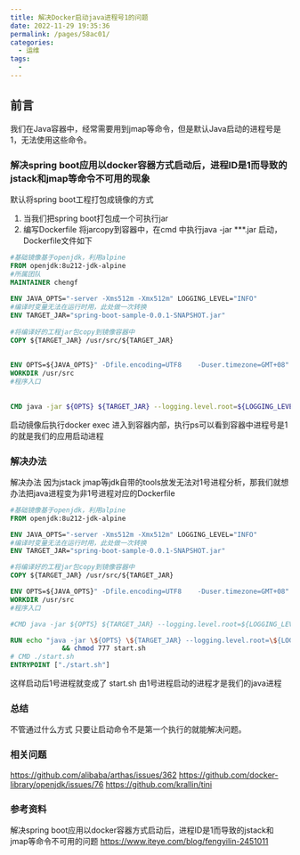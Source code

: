 ```yaml
---
title: 解决Docker启动java进程号1的问题
date: 2022-11-29 19:35:36
permalink: /pages/58ac01/
categories:
  - 运维
tags:
  - 
---
```


## 前言

我们在Java容器中，经常需要用到jmap等命令，但是默认Java启动的进程号是1，无法使用这些命令。

<!-- more -->

### 解决spring boot应用以docker容器方式启动后，进程ID是1而导致的jstack和jmap等命令不可用的现象  

默认将spring boot工程打包成镜像的方式 
1. 当我们把spring boot打包成一个可执行jar 
2. 编写Dockerfile 将jarcopy到容器中，在cmd 中执行java -jar ***.jar 启动，Dockerfile文件如下 

```Dockerfile
#基础镜像基于openjdk，利用alpine  
FROM openjdk:8u212-jdk-alpine  
#所属团队  
MAINTAINER chengf  
  
ENV JAVA_OPTS="-server -Xms512m -Xmx512m" LOGGING_LEVEL="INFO"  
#编译时变量无法在运行时用，此处做一次转换  
ENV TARGET_JAR="spring-boot-sample-0.0.1-SNAPSHOT.jar"  
  
#将编译好的工程jar包copy到镜像容器中  
COPY ${TARGET_JAR} /usr/src/${TARGET_JAR}  
  
  
ENV OPTS=${JAVA_OPTS}" -Dfile.encoding=UTF8    -Duser.timezone=GMT+08"  
WORKDIR /usr/src  
#程序入口  
  
  
CMD java -jar ${OPTS} ${TARGET_JAR} --logging.level.root=${LOGGING_LEVEL}  
```
启动镜像后执行docker exec 进入到容器内部，执行ps可以看到容器中进程号是1的就是我们的应用启动进程 

### 解决办法

解决办法 
因为jstack jmap等jdk自带的tools放发无法对1号进程分析，那我们就想办法把java进程变为非1号进程对应的Dockerfile 

```Dockerfile
#基础镜像基于openjdk，利用alpine  
FROM openjdk:8u212-jdk-alpine  

ENV JAVA_OPTS="-server -Xms512m -Xmx512m" LOGGING_LEVEL="INFO"  
#编译时变量无法在运行时用，此处做一次转换
ENV TARGET_JAR="spring-boot-sample-0.0.1-SNAPSHOT.jar"

#将编译好的工程jar包copy到镜像容器中  
COPY ${TARGET_JAR} /usr/src/${TARGET_JAR}  

ENV OPTS=${JAVA_OPTS}" -Dfile.encoding=UTF8    -Duser.timezone=GMT+08"
WORKDIR /usr/src  
#程序入口  

#CMD java -jar ${OPTS} ${TARGET_JAR} --logging.level.root=${LOGGING_LEVEL}  

RUN echo "java -jar \${OPTS} \${TARGET_JAR} --logging.level.root=\${LOGGING_LEVEL}" > start.sh \
             && chmod 777 start.sh
# CMD ./start.sh
ENTRYPOINT ["./start.sh"]
```



这样启动后1号进程就变成了 start.sh 由1号进程启动的进程才是我们的java进程

### 总结
不管通过什么方式 只要让启动命令不是第一个执行的就能解决问题。

### 相关问题

https://github.com/alibaba/arthas/issues/362
https://github.com/docker-library/openjdk/issues/76
https://github.com/krallin/tini

### 参考资料

解决spring boot应用以docker容器方式启动后，进程ID是1而导致的jstack和jmap等命令不可用的问题
https://www.iteye.com/blog/fengyilin-2451011